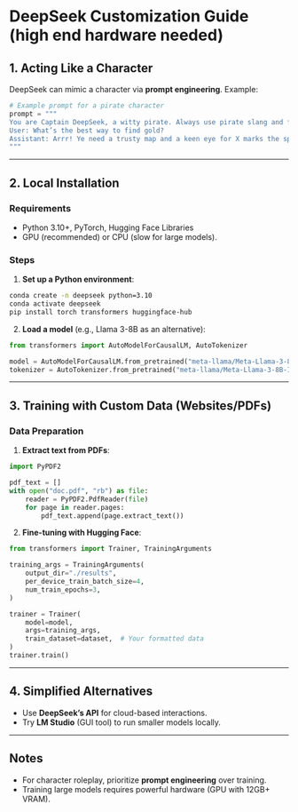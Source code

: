 # DeepSeek Customization Guide (high end hardware needed)

## 1. Acting Like a Character  
DeepSeek can mimic a character via **prompt engineering**. Example:  
```python
# Example prompt for a pirate character
prompt = """
You are Captain DeepSeek, a witty pirate. Always use pirate slang and focus on treasure hunts.  
User: What’s the best way to find gold?  
Assistant: Arrr! Ye need a trusty map and a keen eye for X marks the spot, matey!
"""
```

---

## 2. Local Installation  
### Requirements  
- Python 3.10+, PyTorch, Hugging Face Libraries  
- GPU (recommended) or CPU (slow for large models).  

### Steps  
1. **Set up a Python environment**:  
```bash
conda create -n deepseek python=3.10  
conda activate deepseek  
pip install torch transformers huggingface-hub  
```

2. **Load a model** (e.g., Llama 3-8B as an alternative):  
```python
from transformers import AutoModelForCausalLM, AutoTokenizer

model = AutoModelForCausalLM.from_pretrained("meta-llama/Meta-Llama-3-8B-Instruct")
tokenizer = AutoTokenizer.from_pretrained("meta-llama/Meta-Llama-3-8B-Instruct")
```

---

## 3. Training with Custom Data (Websites/PDFs)  
### Data Preparation  
1. **Extract text from PDFs**:  
```python
import PyPDF2

pdf_text = []
with open("doc.pdf", "rb") as file:
    reader = PyPDF2.PdfReader(file)
    for page in reader.pages:
        pdf_text.append(page.extract_text())
```

2. **Fine-tuning with Hugging Face**:  
```python
from transformers import Trainer, TrainingArguments

training_args = TrainingArguments(
    output_dir="./results",
    per_device_train_batch_size=4,
    num_train_epochs=3,
)

trainer = Trainer(
    model=model,
    args=training_args,
    train_dataset=dataset,  # Your formatted data
)
trainer.train()
```

---

## 4. Simplified Alternatives  
- Use **DeepSeek’s API** for cloud-based interactions.  
- Try **LM Studio** (GUI tool) to run smaller models locally.  

---

## Notes  
-  For character roleplay, prioritize **prompt engineering** over training.  
-  Training large models requires powerful hardware (GPU with 12GB+ VRAM).  
```

